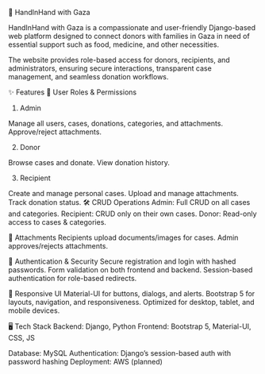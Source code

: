 🤝 HandInHand with Gaza

HandInHand with Gaza is a compassionate and user-friendly Django-based web platform designed to connect donors with families in Gaza in need of essential support such as food, medicine, and other necessities.

The website provides role-based access for donors, recipients, and administrators, ensuring secure interactions, transparent case management, and seamless donation workflows.

✨ Features
👥 User Roles & Permissions

1. Admin

Manage all users, cases, donations, categories, and attachments.
Approve/reject attachments.

2. Donor

Browse cases and donate.
View donation history.

3. Recipient

Create and manage personal cases.
Upload and manage attachments.
Track donation status.
🛠️ CRUD Operations
Admin: Full CRUD on all cases and categories.
Recipient: CRUD only on their own cases.
Donor: Read-only access to cases & categories.

📎 Attachments
Recipients upload documents/images for cases.
Admin approves/rejects attachments.

🔐 Authentication & Security
Secure registration and login with hashed passwords.
Form validation on both frontend and backend.
Session-based authentication for role-based redirects.

📱 Responsive UI
Material-UI for buttons, dialogs, and alerts.
Bootstrap 5 for layouts, navigation, and responsiveness.
Optimized for desktop, tablet, and mobile devices.

🖥️ Tech Stack
Backend: Django, Python
Frontend: Bootstrap 5, Material-UI, CSS, JS

Database: MySQL
Authentication: Django’s session-based auth with password hashing
Deployment: AWS (planned)
